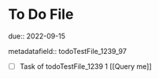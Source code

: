 # To Do File

due:: 2022-09-15

metadatafield:: todoTestFile_1239_97

- [ ] Task of todoTestFile_1239 1 [[Query me]]
